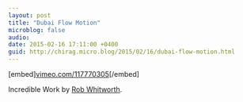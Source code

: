 ```yaml
---
layout: post
title: "Dubai Flow Motion"
microblog: false
audio: 
date: 2015-02-16 17:11:00 +0400
guid: http://chirag.micro.blog/2015/02/16/dubai-flow-motion.html
---
```

[embed][vimeo.com/117770305](https://vimeo.com/117770305)[/embed]
<p>Incredible Work by <a href="https://vimeo.com/robwhitworth" target="_blank">Rob Whitworth</a>.</p>
